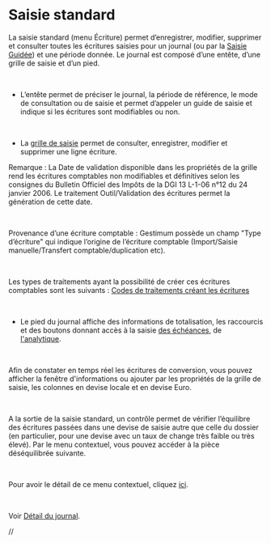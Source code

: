 # Saisie standard


La saisie standard (menu Écriture) permet d’enregistrer, modifier, supprimer 
 et consulter toutes les écritures saisies pour un journal (ou par la [Saisie Guidée](../Guidee/SaisieGuideeEcritures.md)) 
 et une période donnée. Le journal est composé d’une entête, d’une grille 
 de saisie et d’un pied.


 


* L’entête permet 
 de préciser le journal, la période de référence, le mode de consultation 
 ou de saisie et permet d’appeler un guide de saisie et indique si 
 les écritures sont modifiables ou non.


 


* La [grille de saisie](popup/PopupGrilleSaisie.md) permet de consulter, enregistrer, 
 modifier et supprimer une ligne écriture.


Remarque : La 
 Date de validation disponible dans les propriétés de la grille 
 rend les écritures comptables non modifiables et définitives selon les 
 consignes du Bulletin Officiel des Impôts de la DGI 
 13 L-1-06 n°12 du 24 janvier 2006. Le traitement Outil/Validation 
 des écritures permet la génération de cette date.


 


Provenance 
 d’une écriture comptable : Gestimum possède un champ "Type 
 d’écriture" qui indique l’origine de l’écriture comptable (Import/Saisie 
 manuelle/Transfert comptable/duplication etc).


 


Les types de traitements ayant la possibilité 
 de créer ces écritures comptables sont les suivants : [Codes 
 de traitements créant les écritures](CodesTraitementsCreantEcritures.md)


 


* Le pied du journal affiche 
 des informations de totalisation, les raccourcis et des boutons donnant 
 accès à la saisie [des échéances](Echeancier.md), 
 de [l'analytique](RepartitionAnalytique.md).


 


Afin de constater en temps réel les écritures de conversion, vous pouvez 
 afficher la fenêtre d'informations ou ajouter par les propriétés de la 
 grille de saisie, les colonnes en devise locale et en devise Euro.


 


A la sortie de la saisie standard, un contrôle permet de vérifier l’équilibre 
 des écritures passées dans une devise de saisie autre que celle du dossier 
 (en particulier, pour une devise avec un taux de change très faible ou 
 très élevé). Par le menu contextuel, vous pouvez accéder à la pièce déséquilibrée 
 suivante.


 


Pour avoir le détail de ce menu contextuel, cliquez [ici](MenuContextuelSaisieStandard.md).


 


Voir [Détail du journal](ZonesSaisieStandard.md).


//<![CDATA[
 if( typeof( FilePopupInit ) != 'function' ) FilePopupInit = new Function();
 FilePopupInit('a1');
//]]>
